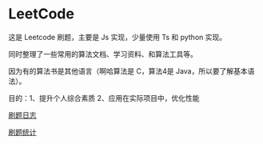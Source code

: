 # LeetCode

这是 Leetcode 刷题，主要是 Js 实现，少量使用 Ts 和 python 实现。

同时整理了一些常用的算法文档、学习资料、和算法工具等。

因为有的算法书是其他语言（啊哈算法是 C，算法4是 Java，所以要了解基本语法）。

目的：1、提升个人综合素质 2、应用在实际项目中，优化性能

[刷题日志](./log.md)

[刷题统计](./statistics.md)
